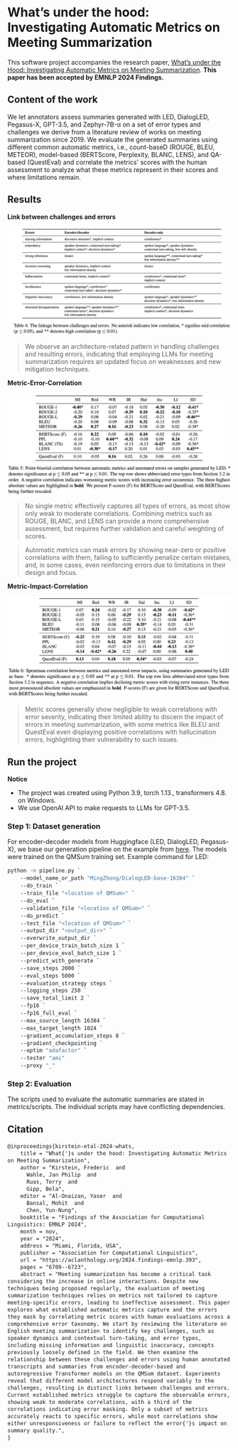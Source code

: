 # What’s under the hood: Investigating Automatic Metrics on Meeting Summarization

This software project accompanies the research paper, [What’s under the Hood: Investigating Automatic Metrics on Meeting Summarization](https://aclanthology.org/2024.findings-emnlp.393/). **This paper has been accepted by EMNLP 2024 Findings.**


## Content of the work
We let annotators assess summaries generated with LED, DialogLED, Pegasus-X, GPT-3.5, and Zephyr-7B-α on a set of error types and challenges we derive from a literature review of works on meeting summarization since 2019.
We evaluate the generated summaries using different common automatic metrics, i.e., count-baseD (ROUGE, BLEU, METEOR), model-based (BERTScore, Perplexity, BLANC, LENS), and QA-based (QuestEval) and correlate the metrics' scores with the human assessment to analyze what these metrics represent in their scores and where limitations remain.

## Results
**Link between challenges and errors**
<p align="center">
<img src="tables/Challenge-Error-Link.png" alt="Challenge-Error-Link">
</p>

> We observe an architecture-related pattern in handling challenges and resulting errors, indicating that employing LLMs for meeting summarization requires an updated focus on weaknesses and new mitigation techniques. 

**Metric-Error-Correlation**
<p align="center">
<img src="tables/Metric-Error-Correlation.png" alt="Metric-Error-Correlation">
</p>

> No single metric effectively captures all types of errors, as most show only weak to moderate correlations. Combining metrics such as ROUGE, BLANC, and LENS can provide a more comprehensive assessment, but requires further validation and careful weighting of scores.

> Automatic metrics can mask errors by showing near-zero or positive correlations with them, failing to sufficiently penalize certain mistakes, and, in some cases, even reinforcing errors due to limitations in their design and focus.

**Metric-Impact-Correlation**
<p align="center">
<img src="tables/Metric-Impact-Correlation.png" alt="Metric-Impact-Correlation">
</p>

> Metric scores generally show negligible to weak correlations with error severity, indicating their limited ability to discern the impact of errors in meeting summarization, with some metrics like BLEU and QuestEval even displaying positive correlations with hallucination errors, highlighting their vulnerability to such issues.

## Run the project
**Notice**
- The project was created using Python 3.9, torch 1.13., transformers 4.8. on Windows.
- We use OpenAI API to make requests to LLMs for GPT-3.5.

### Step 1: Dataset generation
For encoder-decoder models from Huggingface (LED, DialogLED, Pegasus-X), we base our generation pipeline on the example from [here]().
The models were trained on the QMSum training set.
Example command for LED:

```bash
python -m pipeline.py `
    --model_name_or_path "MingZhong/DialogLED-base-16384" `
    --do_train `
    --train_file "<location of QMSum>" `
    --do_eval `
    --validation_file "<location of QMSum>" `
    --do_predict `
    --test_file "<location of QMSum>" `
    --output_dir "<output_dir>" `
    --overwrite_output_dir `
    --per_device_train_batch_size 1 `
    --per_device_eval_batch_size 1 `
    --predict_with_generate `
    --save_steps 2000 `
    --eval_steps 5000 `
    --evaluation_strategy steps `
    --logging_steps 250 `
    --save_total_limit 2 `
    --fp16 `
    --fp16_full_eval `
    --max_source_length 16384 `
    --max_target_length 1024 `
    --gradient_accumulation_steps 8 `
    --gradient_checkpointing `
    --optim "adafactor" `
    --tester "ami"
    --proxy "_"

```

### Step 2: Evaluation
The scripts used to evaluate the automatic summaries are stated in metrics/scripts.
The individual scripts may have conflicting dependencies.

## Citation

```
@inproceedings{kirstein-etal-2024-whats,
    title = "What{'}s under the hood: Investigating Automatic Metrics on Meeting Summarization",
    author = "Kirstein, Frederic  and
      Wahle, Jan Philip  and
      Ruas, Terry  and
      Gipp, Bela",
    editor = "Al-Onaizan, Yaser  and
      Bansal, Mohit  and
      Chen, Yun-Nung",
    booktitle = "Findings of the Association for Computational Linguistics: EMNLP 2024",
    month = nov,
    year = "2024",
    address = "Miami, Florida, USA",
    publisher = "Association for Computational Linguistics",
    url = "https://aclanthology.org/2024.findings-emnlp.393",
    pages = "6709--6723",
    abstract = "Meeting summarization has become a critical task considering the increase in online interactions. Despite new techniques being proposed regularly, the evaluation of meeting summarization techniques relies on metrics not tailored to capture meeting-specific errors, leading to ineffective assessment. This paper explores what established automatic metrics capture and the errors they mask by correlating metric scores with human evaluations across a comprehensive error taxonomy. We start by reviewing the literature on English meeting summarization to identify key challenges, such as speaker dynamics and contextual turn-taking, and error types, including missing information and linguistic inaccuracy, concepts previously loosely defined in the field. We then examine the relationship between these challenges and errors using human annotated transcripts and summaries from encoder-decoder-based and autoregressive Transformer models on the QMSum dataset. Experiments reveal that different model architectures respond variably to the challenges, resulting in distinct links between challenges and errors. Current established metrics struggle to capture the observable errors, showing weak to moderate correlations, with a third of the correlations indicating error masking. Only a subset of metrics accurately reacts to specific errors, while most correlations show either unresponsiveness or failure to reflect the error{'}s impact on summary quality.",
}
```

